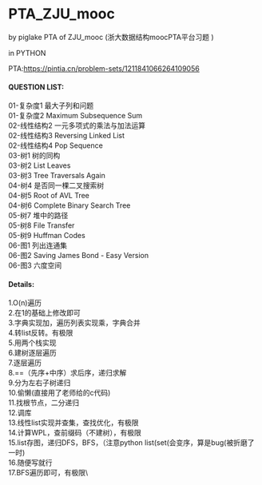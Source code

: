 # PTA_ZJU_mooc
by piglake 
PTA of ZJU_mooc (浙大数据结构moocPTA平台习题 )

in PYTHON

PTA:https://pintia.cn/problem-sets/1211841066264109056

#### QUESTION LIST:
  01-复杂度1 最大子列和问题\
  01-复杂度2 Maximum Subsequence Sum\
  02-线性结构2 一元多项式的乘法与加法运算\
  02-线性结构3 Reversing Linked List\
  02-线性结构4 Pop Sequence\
  03-树1 树的同构\
  03-树2 List Leaves\
  03-树3 Tree Traversals Again\
  04-树4 是否同一棵二叉搜索树\
  04-树5 Root of AVL Tree\
  04-树6 Complete Binary Search Tree\
  05-树7 堆中的路径\
  05-树8 File Transfer\
  05-树9 Huffman Codes\
  06-图1 列出连通集\
  06-图2 Saving James Bond - Easy Version\
  06-图3 六度空间
  
  
#### Details:
  1.O(n)遍历\
  2.在1的基础上修改即可\
  3.字典实现加，遍历列表实现乘，字典合并\
  4.转list反转。有极限\
  5.用两个栈实现\
  6.建树逐层遍历\
  7.逐层遍历\
  8.==（先序+中序）求后序，递归求解\
  9.分为左右子树递归\
  10.偷懒(直接用了老师给的c代码)\
  11.找根节点，二分递归\
  12.调库\
  13.线性list实现并查集，查找优化，有极限\
  14.计算WPL，查前缀码（不建树），有极限\
  15.list存图，递归DFS，BFS，（注意python list(set(会变序，算是bug(被折磨了一时)\
  16.随便写就行\
  17.BFS遍历即可，有极限\

  
  
  
